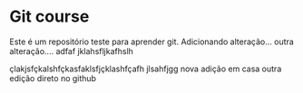 # Git course

Este é um repositório teste para aprender git.
Adicionando alteração...
outra alteração....
adfaf
jklahsfljkafhslh

çlakjsfçkalshfçkasfaklsfjçklashfçafh
jlsahfjgg
nova adição em casa
outra edição direto no github
